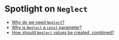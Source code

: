 # Spotlight on `Neglect`

- [Why do we need `Neglect`?](./neglect-why.md)
- [Why is `Neglect` a `const` parameter?](./neglect-encoding.md)
- [How should `Neglect` values be created, combined?](./neglect-combining.md)